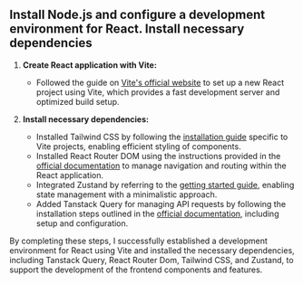 ## Install Node.js and configure a development environment for React. Install necessary dependencies

1. **Create React application with Vite:**

   - Followed the guide on [Vite's official website](https://vitejs.dev/guide/) to set up a new React project using Vite, which provides a fast development server and optimized build setup.

2. **Install necessary dependencies:**
   - Installed Tailwind CSS by following the [installation guide](https://tailwindcss.com/docs/guides/vite) specific to Vite projects, enabling efficient styling of components.
   - Installed React Router DOM using the instructions provided in the [official documentation](https://reactrouter.com/en/main/start/tutorial) to manage navigation and routing within the React application.
   - Integrated Zustand by referring to the [getting started guide](https://docs.pmnd.rs/zustand/getting-started/introduction), enabling state management with a minimalistic approach.
   - Added Tanstack Query for managing API requests by following the installation steps outlined in the [official documentation](https://tanstack.com/query/latest/docs/framework/react/installation), including setup and configuration.

By completing these steps, I successfully established a development environment for React using Vite and installed the necessary dependencies, including Tanstack Query, React Router Dom, Tailwind CSS, and Zustand, to support the development of the frontend components and features.
